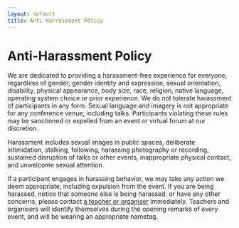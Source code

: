 ```yaml
---
layout: default
title: Anti Harrassment Policy
---
```


# Anti-Harassment Policy

We are dedicated to providing a harassment-free experience for everyone, regardless of gender, gender identity and expression, sexual orientation, disability, physical appearance, body size, race, religion, native language, operating system choice or prior experience. We do not tolerate harassment of participants in any form. Sexual language and imagery is not appropriate for any conference venue, including talks. Participants violating these rules may be sanctioned or expelled from an event or virtual forum at our discretion.

Harassment includes sexual images in public spaces, deliberate intimidation, stalking, following, harassing photography or recording, sustained disruption of talks or other events, inappropriate physical contact, and unwelcome sexual attention.

If a participant engages in harassing behavior, we may take any action we deem appropriate, including expulsion from the event. If you are being harassed, notice that someone else is being harassed, or have any other concerns, please contact [a teacher or organiser](http://www.meetup.com/RailsBridge-Cape-Town/members/?op=leaders) immediately. Teachers and organisers will identify themselves during the opening remarks of every event, and will be wearing an appropriate nametag.
